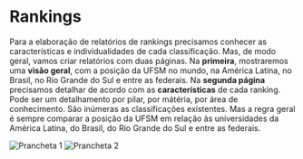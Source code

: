# Rankings

Para a elaboração de relatórios de rankings precisamos conhecer as características e individualidades de cada classificação. Mas, de modo geral, vamos criar relatórios com duas páginas. Na **primeira**, mostraremos uma **visão geral**, com a posição da UFSM no mundo, na América Latina, no Brasil, no Rio Grande do Sul e entre as federais. Na **segunda página** precisamos detalhar de acordo com as **características** de cada ranking. Pode ser um detalhamento por pilar, por mátéria, por área de conhecimento. São inúmeras as classificações existentes. Mas a regra geral é sempre comparar a posição da UFSM em relação às universidades da América Latina, do Brasil, do Rio Grande do Sul e entre as federais.

![Prancheta 1](https://github.com/COPLIN-UFSM/powerbi/assets/137929203/c549575b-2dcb-4b13-8488-3c7104076a86)
![Prancheta 2](https://github.com/COPLIN-UFSM/powerbi/assets/137929203/e9deed0f-6d8e-4ccb-a2cc-ddd72746efb9)
